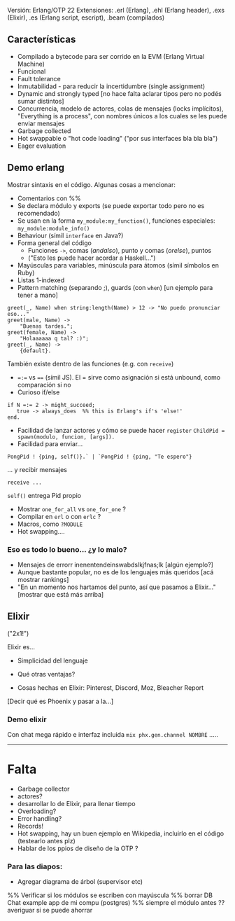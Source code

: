 Versión: Erlang/OTP 22
Extensiones: .erl (Erlang), .ehl (Erlang header), .exs (Elixir), .es (Erlang script, escript), .beam (compilados)


## Características

* Compilado a bytecode para ser corrido en la EVM (Erlang Virtual Machine)
* Funcional
* Fault tolerance
* Inmutabilidad - para reducir la incertidumbre (single assignment)
* Dynamic and strongly typed [no hace falta aclarar tipos pero no podés sumar distintos]
* Concurrencia, modelo de actores, colas de mensajes (locks implícitos), "Everything is a process", con nombres únicos a los cuales se les puede enviar mensajes
* Garbage collected
* Hot swappable o "hot code loading" ("por sus interfaces bla bla bla")
* Eager evaluation


## Demo erlang
Mostrar sintaxis en el código. Algunas cosas a mencionar:

* Comentarios con %%
* Se declara módulo y exports (se puede exportar todo pero no es recomendado)
* Se usan en la forma `my_module:my_function()`, funciones especiales: `my_module:module_info()`
* Behaviour (símil `interface` en Java?)
* Forma general del código
	* Funciones `->`, comas (_andalso_), punto y comas (_orelse_), puntos
	* ("Esto les puede hacer acordar a Haskell...")
* Mayúsculas para variables, minúscula para átomos (símil símbolos en Ruby)
* Listas 1-indexed
* Pattern matching (separando ;), guards (con `when`) [un ejemplo para tener a mano]
```
greet(_, Name) when string:length(Name) > 12 -> "No puedo pronunciar eso..."
greet(male, Name) ->
	"Buenas tardes.";
greet(female, Name) ->
	"Holaaaaaa q tal? :)";
greet(_, Name) ->
	{default}.
```
También existe dentro de las funciones (e.g. con `receive`)
* `=:=` vs `==` (símil JS). El = sirve como asignación si está unbound, como comparación si no
* Curioso if/else
```
if N =:= 2 -> might_succeed;
   true -> always_does  %% this is Erlang's if's 'else!'
end.
```
* Facilidad de lanzar actores y cómo se puede hacer `register`
`ChildPid = spawn(modulo, funcion, [args]).`
* Facilidad para enviar...
```
PongPid ! {ping, self()}.` | `PongPid ! {ping, "Te espero"}
```
... y recibir mensajes
```
receive ...
```
`self()` entrega Pid propio


* Mostrar `one_for_all` vs `one_for_one` ?
* Compilar en `erl` o con `erlc` ?
* Macros, como `?MODULE`
* Hot swapping....




### Eso es todo lo bueno... ¿y lo malo?
* Mensajes de errorr inenentendeinswabdslkjfnas;lk [algún ejemplo?]
* Aunque bastante popular, no es de los lenguajes más queridos [acá mostrar rankings]
* "En un momento nos hartamos del punto, así que pasamos a Elixir..." [mostrar que está más arriba]

## Elixir
("2x1!")

Elixir es...

* Simplicidad del lenguaje
- Qué otras ventajas?
* Cosas hechas en Elixir: Pinterest, Discord, Moz, Bleacher Report

[Decir qué es Phoenix y pasar a la...]

### Demo elixir
Con chat mega rápido e interfaz incluida
`mix phx.gen.channel NOMBRE`
.....


--------

# Falta
* Garbage collector
* actores?
* desarrollar lo de Elixir, para llenar tiempo
* Overloading?
* Error handling?
* Records!
* Hot swapping, hay un buen ejemplo en Wikipedia, incluirlo en el código (testearlo antes plz)
* Hablar de los ppios de diseño de la OTP ?

### Para las diapos:
* Agregar diagrama de árbol (supervisor etc)

%% Verificar si los módulos se escriben con mayúscula
%% borrar DB Chat example app de mi compu (postgres)
%% siempre el módulo antes ?? averiguar si se puede ahorrar
